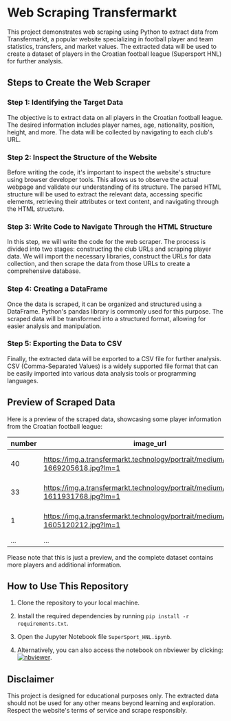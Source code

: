 # Web Scraping Transfermarkt

This project demonstrates web scraping using Python to extract data from Transfermarkt, a popular website specializing in football player and team statistics, transfers, and market values. The extracted data will be used to create a dataset of players in the Croatian football league (Supersport HNL) for further analysis.

## Steps to Create the Web Scraper

### Step 1: Identifying the Target Data
The objective is to extract data on all players in the Croatian football league. The desired information includes player names, age, nationality, position, height, and more. The data will be collected by navigating to each club's URL.

### Step 2: Inspect the Structure of the Website
Before writing the code, it's important to inspect the website's structure using browser developer tools. This allows us to observe the actual webpage and validate our understanding of its structure. The parsed HTML structure will be used to extract the relevant data, accessing specific elements, retrieving their attributes or text content, and navigating through the HTML structure.

### Step 3: Write Code to Navigate Through the HTML Structure
In this step, we will write the code for the web scraper. The process is divided into two stages: constructing the club URLs and scraping player data. We will import the necessary libraries, construct the URLs for data collection, and then scrape the data from those URLs to create a comprehensive database.

### Step 4: Creating a DataFrame
Once the data is scraped, it can be organized and structured using a DataFrame. Python's pandas library is commonly used for this purpose. The scraped data will be transformed into a structured format, allowing for easier analysis and manipulation.

### Step 5: Exporting the Data to CSV
Finally, the extracted data will be exported to a CSV file for further analysis. CSV (Comma-Separated Values) is a widely supported file format that can be easily imported into various data analysis tools or programming languages.

## Preview of Scraped Data

Here is a preview of the scraped data, showcasing some player information from the Croatian football league:

| number | image_url | name | position | dob | nationality | height | foot | joined | joined_from | contract | value | club_name |
| ------ | ---------- | ---- | -------- | ------------- | ----------- | ------ | ---- | ------ | ----------- | -------- | ----- | --------- |
| 40     | https://img.a.transfermarkt.technology/portrait/medium/205927-1669205618.jpg?lm=1 | Dominik Livakovic | Goalkeeper | Jan 9, 1995 | Croatia | 1.88 | Right | Aug 31, 2015 | NK Zagreb | Jun 15, 2024 | 14.00m | GNK Dinamo Zagreb |
| 33     | https://img.a.transfermarkt.technology/portrait/medium/293185-1611931768.jpg?lm=1 | Ivan Nevistic | Goalkeeper | Jul 31, 1998 | Croatia | 1.95 | Right | Jan 28, 2021 | NK Lokomotiva Zagreb | Jun 15, 2025 | 1.50m | GNK Dinamo Zagreb |
| 1      | https://img.a.transfermarkt.technology/portrait/medium/131310-1605120212.jpg?lm=1 | Danijel Zagorac | Goalkeeper | Feb 7, 1987 | Croatia | 1.86 | Right | Jul 11, 2016 | RNK Split | Jun 30, 2026 | 200k | GNK Dinamo Zagreb |
| ...    | ... | ... | ... | ... | ... | ... | ... | ... | ... | ... | ... | ... |


Please note that this is just a preview, and the complete dataset contains more players and additional information.

## How to Use This Repository

1. Clone the repository to your local machine.

2. Install the required dependencies by running `pip install -r requirements.txt`.

3. Open the Jupyter Notebook file `SuperSport_HNL.ipynb`.

4. Alternatively, you can also access the notebook on nbviewer by clicking: [![nbviewer](https://raw.githubusercontent.com/jupyter/design/master/logos/Badges/nbviewer_badge.svg)](https://nbviewer.org/github/AnteDujic/TransfermarktScrap/blob/main/SuperSport_HNL.ipynb).

## Disclaimer

This project is designed for educational purposes only. The extracted data should not be used for any other means beyond learning and exploration. Respect the website's terms of service and scrape responsibly.
